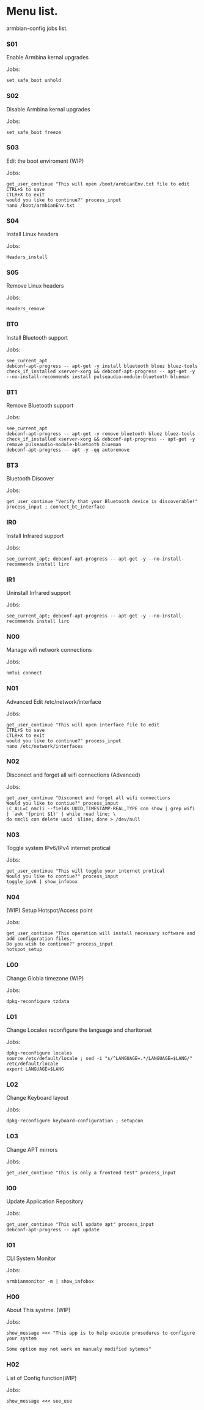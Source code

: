 
# Menu list.
armbian-config jobs list.

### S01

Enable Armbina kernal upgrades

Jobs:

~~~
set_safe_boot unhold
~~~

### S02

Disable Armbina kernal upgrades

Jobs:

~~~
set_safe_boot freeze
~~~

### S03

Edit the boot enviroment (WIP)

Jobs:

~~~
get_user_continue "This will open /boot/armbianEnv.txt file to edit
CTRL+S to save
CTLR+X to exit
would you like to continue?" process_input
nano /boot/armbianEnv.txt
~~~

### S04

Install Linux headers

Jobs:

~~~
Headers_install
~~~

### S05

Remove Linux headers

Jobs:

~~~
Headers_remove
~~~

### BT0

Install Bluetooth support

Jobs:

~~~
see_current_apt 
debconf-apt-progress -- apt-get -y install bluetooth bluez bluez-tools
check_if_installed xserver-xorg && debconf-apt-progress -- apt-get -y --no-install-recommends install pulseaudio-module-bluetooth blueman
~~~

### BT1

Remove Bluetooth support

Jobs:

~~~
see_current_apt 
debconf-apt-progress -- apt-get -y remove bluetooth bluez bluez-tools
check_if_installed xserver-xorg && debconf-apt-progress -- apt-get -y remove pulseaudio-module-bluetooth blueman
debconf-apt-progress -- apt -y -qq autoremove
~~~

### BT3

Bluetooth Discover

Jobs:

~~~
get_user_continue "Verify that your Bluetooth device is discoverable!" process_input ; connect_bt_interface
~~~

### IR0

Install Infrared support

Jobs:

~~~
see_current_apt; debconf-apt-progress -- apt-get -y --no-install-recommends install lirc
~~~

### IR1

Uninstall Infrared support

Jobs:

~~~
see_current_apt; debconf-apt-progress -- apt-get -y --no-install-recommends install lirc
~~~

### N00

Manage wifi network connections

Jobs:

~~~
nmtui connect
~~~

### N01

Advanced Edit /etc/network/interface

Jobs:

~~~
get_user_continue "This will open interface file to edit
CTRL+S to save
CTLR+X to exit
would you like to continue?" process_input
nano /etc/network/interfaces
~~~

### N02

Disconect and forget all wifi connections (Advanced)

Jobs:

~~~
get_user_continue "Disconect and forget all wifi connections
Would you like to contiue?" process_input
LC_ALL=C nmcli --fields UUID,TIMESTAMP-REAL,TYPE con show | grep wifi |  awk '{print $1}' | while read line; \ 
do nmcli con delete uuid  $line; done > /dev/null
~~~

### N03

Toggle system IPv6/IPv4 internet protical

Jobs:

~~~
get_user_continue "This will toggle your internet protical
Would you like to contiue?" process_input
toggle_ipv6 | show_infobox
~~~

### N04

(WIP) Setup Hotspot/Access point

Jobs:

~~~
get_user_continue "This operation will install necessary software and add configuration files.
Do you wish to continue?" process_input
hotspot_setup
~~~

### L00

Change Globla timezone (WIP)

Jobs:

~~~
dpkg-reconfigure tzdata
~~~

### L01

Change Locales reconfigure the language and charitorset

Jobs:

~~~
dpkg-reconfigure locales
source /etc/default/locale ; sed -i "s/^LANGUAGE=.*/LANGUAGE=$LANG/" /etc/default/locale
export LANGUAGE=$LANG
~~~

### L02

Change Keyboard layout

Jobs:

~~~
dpkg-reconfigure keyboard-configuration ; setupcon 
~~~

### L03

Change APT mirrors

Jobs:

~~~
get_user_continue "This is only a frontend test" process_input
~~~

### I00

Update Application Repository

Jobs:

~~~
get_user_continue "This will update apt" process_input
debconf-apt-progress -- apt update
~~~

### I01

CLI System Monitor

Jobs:

~~~
armbianmonitor -m | show_infobox
~~~

### H00

About This systme. (WIP)

Jobs:

~~~
show_message <<< "This app is to help exicute prosedures to configure your system

Some option may not work on manualy modified sytemes"
~~~

### H02

List of Config function(WIP)

Jobs:

~~~
show_message <<< see_use
~~~

